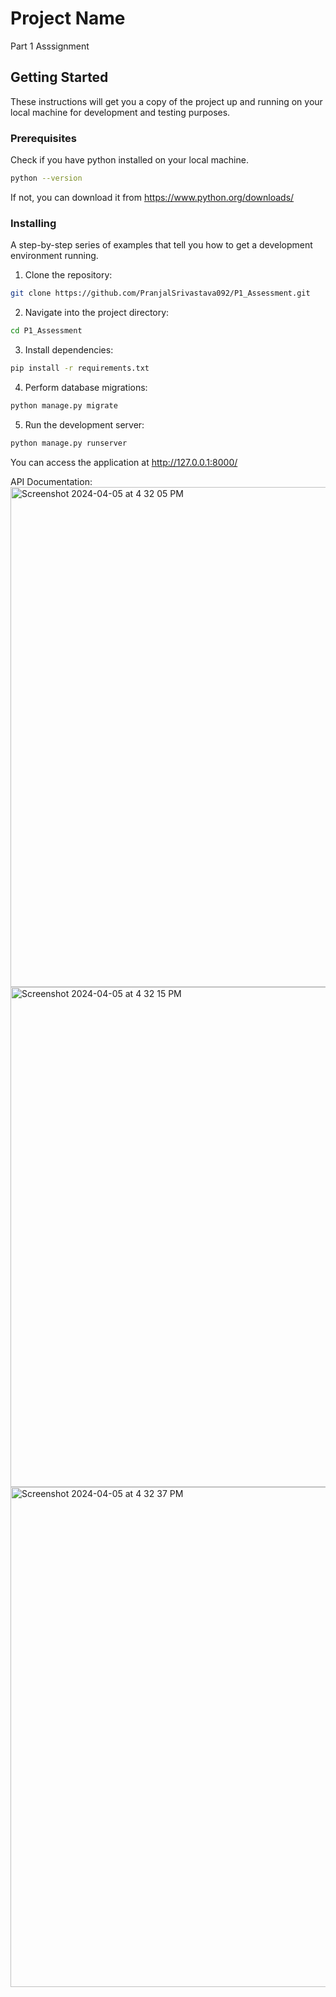 # Project Name

Part 1 Asssignment

## Getting Started

These instructions will get you a copy of the project up and running on your local machine for development and testing purposes.

### Prerequisites

Check if you have python installed on your local machine.

```bash
python --version
```
If not, you can download it from https://www.python.org/downloads/

### Installing

A step-by-step series of examples that tell you how to get a development environment running.

1. Clone the repository:

```bash
git clone https://github.com/PranjalSrivastava092/P1_Assessment.git
```

2. Navigate into the project directory:

```bash
cd P1_Assessment
```

3. Install dependencies:

```bash
pip install -r requirements.txt
```

4. Perform database migrations:

```bash
python manage.py migrate
```

5. Run the development server:

```bash
python manage.py runserver
```

You can access the application at http://127.0.0.1:8000/

API Documentation: <br/>
<img width="800" alt="Screenshot 2024-04-05 at 4 32 05 PM" src="https://github.com/PranjalSrivastava092/P1_Assessment/assets/30670206/b54f6848-9b5e-47b4-b715-e65e381924fd">
<img width="800" alt="Screenshot 2024-04-05 at 4 32 15 PM" src="https://github.com/PranjalSrivastava092/P1_Assessment/assets/30670206/e439f8ef-c134-4bd0-b45f-fb3a98ec0206">
<img width="800" alt="Screenshot 2024-04-05 at 4 32 37 PM" src="https://github.com/PranjalSrivastava092/P1_Assessment/assets/30670206/aecd8c61-3c08-4c2b-b0a2-ba1d40ecb840">

